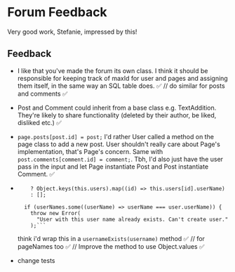 # Forum Feedback

Very good work, Stefanie, impressed by this!

## Feedback

-   I like that you've made the forum its own class. I think it should be responsible
    for keeping track of maxId for user and pages and assigning them itself, in the same way
    an SQL table does. ✅
    // do similar for posts and comments ✅
-   Post and Comment could inherit from a base class e.g. TextAddition. They're likely
    to share functionality (deleted by their author, be liked, disliked etc.) ✅
-   `page.posts[post.id] = post;` I'd rather User called a method on the page class
    to add a new post. User shouldn't really care about Page's implementation, that's Page's
    concern. Same with `post.comments[comment.id] = comment;`. Tbh, I'd also just have the user
    pass in the input and let Page instantiate Post and Post instantiate Comment. ✅
-   ````const userNames = Object.keys(this.users).length
        ? Object.keys(this.users).map((id) => this.users[id].userName)
        : [];

      if (userNames.some((userName) => userName === user.userName)) {
        throw new Error(
          "User with this user name already exists. Can't create user."
        );```
    ````

    think i'd wrap this in a `usernameExists(username)` method ✅
    // for pageNames too ✅
    // Improve the method to use Object.values ✅
- change tests
